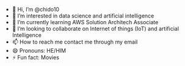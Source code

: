 - 👋 Hi, I’m @chido10
- 👀 I’m interested in data science and artificial intelligence
- 🌱 I’m currently learning AWS Solution Architech Associate
- 💞️ I’m looking to collaborate on Internet of things (IoT) and artificial Intelligence
- 📫 How to reach me contact me through my email
- 😄 Pronouns: HE/HIM
- ⚡ Fun fact: Movies

<!---
chido10/chido10 is a ✨ special ✨ repository because its `README.md` (this file) appears on your GitHub profile.
You can click the Preview link to take a look at your changes.
--->
